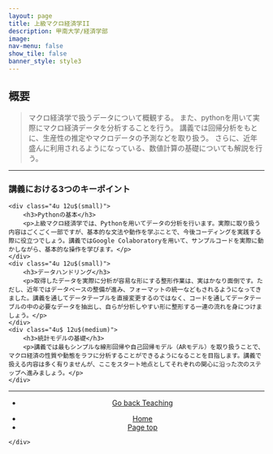 ```yaml
---
layout: page
title: 上級マクロ経済学II
description: 甲南大学/経済学部
image: 
nav-menu: false
show_tile: false
banner_style: style3
---
```


<!-- Main -->
<div id="main" class="alt">

<!-- One -->
<section id="one">
	<div class="inner">

<!-- Content -->
<h2>概要</h2>
<blockquote>
マクロ経済学で扱うデータについて概観する。
また、pythonを用いて実際にマクロ経済データを分析することを行う。
講義では回帰分析をもとに、生産性の推定やマクロデータの予測などを取り扱う。
さらに、近年盛んに利用されるようになっている、数値計算の基礎についても解説を行う。
</blockquote>


<hr class="major" />

<div class="row">
	<div class="12u$ 12u$(small)">
		<h3>講義における3つのキーポイント</h3>
	</div>
	
	<div class="4u 12u$(small)">
		<h3>Pythonの基本</h3>
		<p>上級マクロ経済学では、Pythonを用いてデータの分析を行います。実際に取り扱う内容はごくごく一部ですが、基本的な文法や動作を学ぶことで、今後コーディングを実践する際に役立つでしょう。講義ではGoogle Colaboratoryを用いて、サンプルコードを実際に動かしながら、基本的な操作を学びます。</p>
	</div>
	<div class="4u 12u$(small)">
		<h3>データハンドリング</h3>
		<p>取得したデータを実際に分析が容易な形にする整形作業は、実はかなり面倒です。ただし、近年ではデータベースの整備が進み、フォーマットの統一などもされるようになってきました。講義を通してデータテーブルを直接変更するのではなく、コードを通してデータテーブルの中の必要なデータを抽出し、自らが分析しやすい形に整形する一連の流れを身につけましょう。</p>
	</div>
	<div class="4u$ 12u$(medium)">
		<h3>統計モデルの基礎</h3>
		<p>講義では最もシンプルな線形回帰や自己回帰モデル（ARモデル）を取り扱うことで、マクロ経済の性質や動態をラフに分析することができるようになることを目指します。講義で扱える内容は多く有りませんが、ここをスタート地点としてそれぞれの関心に沿った次のステップへ進みましょう。</p>
	</div>
</div>

<hr class="major" />

<section>
  <div class="inner" align="center">
	<ul class="actions">
	  <li><a href="{{ site.baseurl }}/03-teaching.html" class="button">Go back Teaching</a></li>
	</ul>
  </div>
</section>

<section>
  <div class="inner" align="center">
	<ul class="actions">
	  <li><a href="index.html" class="button">Home</a></li>
	  <li><a href="#banner" class="button special scroll">Page top</a></li>
	</ul>
  </div>
</section>

<!--End Contents-->
	</div>
</section>

</div>
